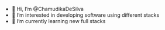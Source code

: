 - 👋 Hi, I’m @ChamudikaDeSilva
- 👀 I’m interested in developing software using different stacks
- 🌱 I’m currently learning new full stacks


<!---
ChamudikaDeSilva/ChamudikaDeSilva is a ✨ special ✨ repository because its `README.md` (this file) appears on your GitHub profile.
You can click the Preview link to take a look at your changes.
--->

